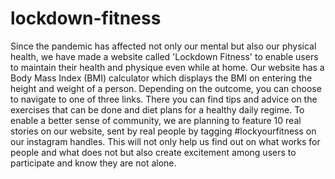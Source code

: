 # lockdown-fitness
Since the pandemic has affected not only our mental but also our physical health, we have made a website called 'Lockdown Fitness' 
to enable users to maintain their health and physique even while at home. Our website has a Body Mass Index (BMI) calculator which displays the 
BMI on entering the height and weight of a person. Depending on the outcome, you can choose to navigate to one of three links. 
There you can find tips and advice on the exercises that can be done and diet plans for a healthy daily regime. 
To enable a better sense of community, we are planning to feature 10 real stories on our website, sent by real people by tagging #lockyourfitness 
on our instagram handles. This will not only help us find out on what works for people and what does not but also create excitement among users to participate 
and know they are not alone.
